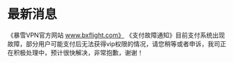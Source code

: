 # 最新消息
《暴雪VPN官方网站 www.bxflight.com》 《支付故障通知》目前支付系统出现故障，部分用户可能支付后无法获得vip权限的情况，请您稍等或者申诉，我司正在积极处理中，预计很快解决，非常抱歉，谢谢！

